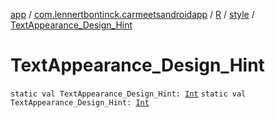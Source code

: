 [app](../../../index.md) / [com.lennertbontinck.carmeetsandroidapp](../../index.md) / [R](../index.md) / [style](index.md) / [TextAppearance_Design_Hint](./-text-appearance_-design_-hint.md)

# TextAppearance_Design_Hint

`static val TextAppearance_Design_Hint: `[`Int`](https://kotlinlang.org/api/latest/jvm/stdlib/kotlin/-int/index.html)
`static val TextAppearance_Design_Hint: `[`Int`](https://kotlinlang.org/api/latest/jvm/stdlib/kotlin/-int/index.html)